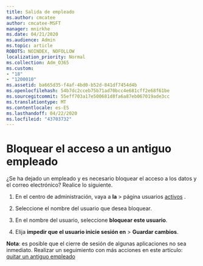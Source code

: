 ```yaml
---
title: Salida de empleado
ms.author: cmcatee
author: cmcatee-MSFT
manager: mnirkhe
ms.date: 04/21/2020
ms.audience: Admin
ms.topic: article
ROBOTS: NOINDEX, NOFOLLOW
localization_priority: Normal
ms.collection: Adm_O365
ms.custom:
- "18"
- "1200010"
ms.assetid: ba665d35-f4af-4bd0-b52d-841df7454d4b
ms.openlocfilehash: 54b7dc2cceb75b71ad70bcc4e681cff2e68f61be
ms.sourcegitcommit: 55eff703a17e500681d8fa6a87eb067019ade3cc
ms.translationtype: MT
ms.contentlocale: es-ES
ms.lasthandoff: 04/22/2020
ms.locfileid: "43703732"
---
```

# <a name="block-access-to-a-former-employee"></a>Bloquear el acceso a un antiguo empleado

¿Se ha dejado un empleado y es necesario bloquear el acceso a los datos y el correo electrónico? Realice lo siguiente.
  
1. En el centro de administración, vaya a **la** \> página usuarios [activos](https://go.microsoft.com/fwlink/p/?linkid=834822) .

2. Seleccione el nombre del usuario que desea bloquear.

3. En el nombre del usuario, seleccione **bloquear este usuario**.

4. Elija **impedir que el usuario inicie sesión en** \> **Guardar cambios**.

**Nota**: es posible que el cierre de sesión de algunas aplicaciones no sea inmediato. Realizar un seguimiento con más acciones en este artículo: [quitar un antiguo empleado](https://docs.microsoft.com/office365/admin/add-users/remove-former-employee)